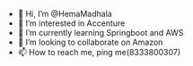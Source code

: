- 👋 Hi, I’m @HemaMadhala
- 👀 I’m interested in Accenture
- 🌱 I’m currently learning Springboot and AWS
- 💞️ I’m looking to collaborate on Amazon
- 📫 How to reach me, ping me(8333800307)

<!---
HemaMadhala/HemaMadhala is a ✨ special ✨ repository because its `README.md` (this file) appears on your GitHub profile.
You can click the Preview link to take a look at your changes.
--->

